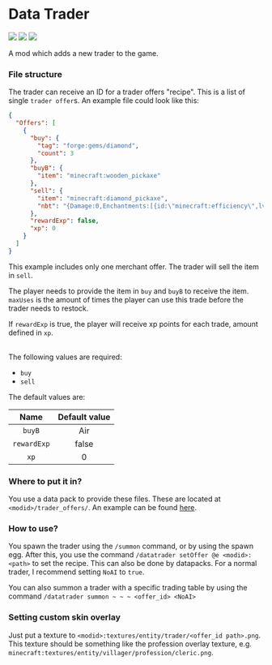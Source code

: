# Data Trader
[![](https://badges.moddingx.org/modrinth/downloads/data-trader?style=flat)](https://modrinth.com/mod/data-trader)
[![](https://badges.moddingx.org/curseforge/downloads/650573?style=flat)](https://www.curseforge.com/minecraft/mc-mods/data-trader)
[![](https://img.shields.io/github/issues-raw/ChaoticTrials/DataTrader?style=flat-square)](https://github.com/ChaoticTrials/DataTrader)

A mod which adds a new trader to the game.

### File structure
The trader can receive an ID for a trader offers "recipe". This is a list of single `trader offer`s. An example
file could look like this:

```json
{
  "Offers": [
    {
      "buy": {
        "tag": "forge:gems/diamond",
        "count": 3
      },
      "buyB": {
        "item": "minecraft:wooden_pickaxe"
      },
      "sell": {
        "item": "minecraft:diamond_pickaxe",
        "nbt": "{Damage:0,Enchantments:[{id:\"minecraft:efficiency\",lvl:2},{id:\"minecraft:unbreaking\", lvl:10}]}"
      },
      "rewardExp": false,
      "xp": 0
    }
  ]
}
```

This example includes only one merchant offer. The trader will sell the item in `sell`.

The player needs to provide the item in `buy` and `buyB` to receive the item.
`maxUses` is the amount of times the player can use this trade before the trader needs to restock.

If `rewardExp` is true, the player will receive xp points for each trade, amount defined in `xp`.

<br>
The following values are required:

- `buy`
- `sell`

The default values are:

|        Name         |  Default value  |
|:-------------------:|:---------------:|
|       `buyB`        |       Air       |
|     `rewardExp`     |      false      |
|        `xp`         |        0        |

### Where to put it in?
You use a data pack to provide these files. These are located at `<modid>/trader_offers/`. An example can be found
[here](https://github.com/MelanX/DataTrader/tree/HEAD/src/main/resources/data/datatrader/trader_offers/).

### How to use?
You spawn the trader using the `/summon` command, or by using the spawn egg. After this, you use the command
`/datatrader setOffer @e <modid>:<path>` to set the recipe. This can also be done by datapacks.
For a normal trader, I recommend setting `NoAI` to `true`.

You can also summon a trader with a specific trading table by using the
command `/datatrader summon ~ ~ ~ <offer_id> <NoAI>`

### Setting custom skin overlay
Just put a texture to `<modid>:textures/entity/trader/<offer_id path>.png`. This texture should be something like the
profession overlay texture, e.g. `minecraft:textures/entity/villager/profession/cleric.png`.
